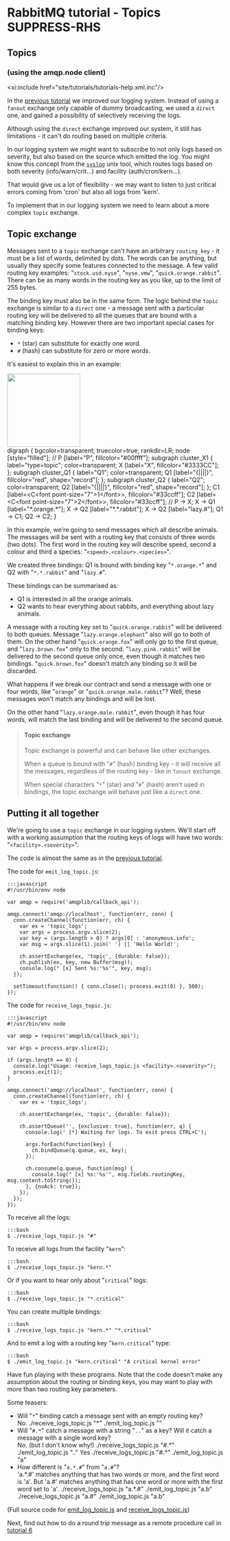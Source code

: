 <!--
Copyright (c) 2007-2016 Pivotal Software, Inc.

All rights reserved. This program and the accompanying materials
are made available under the terms of the under the Apache License, 
Version 2.0 (the "License”); you may not use this file except in compliance 
with the License. You may obtain a copy of the License at

http://www.apache.org/licenses/LICENSE-2.0

Unless required by applicable law or agreed to in writing, software
distributed under the License is distributed on an "AS IS" BASIS,
WITHOUT WARRANTIES OR CONDITIONS OF ANY KIND, either express or implied.
See the License for the specific language governing permissions and
limitations under the License.
-->
# RabbitMQ tutorial - Topics SUPPRESS-RHS

## Topics
### (using the amqp.node client)

<xi:include href="site/tutorials/tutorials-help.xml.inc"/>

In the [previous tutorial](tutorial-four-javascript.html) we improved our
logging system. Instead of using a `fanout` exchange only capable of
dummy broadcasting, we used a `direct` one, and gained a possibility
of selectively receiving the logs.

Although using the `direct` exchange improved our system, it still has
limitations - it can't do routing based on multiple criteria.

In our logging system we might want to subscribe to not only logs
based on severity, but also based on the source which emitted the log.
You might know this concept from the
[`syslog`](http://en.wikipedia.org/wiki/Syslog) unix tool, which
routes logs based on both severity (info/warn/crit...) and facility
(auth/cron/kern...).

That would give us a lot of flexibility - we may want to listen to
just critical errors coming from 'cron' but also all logs from 'kern'.

To implement that in our logging system we need to learn about a more
complex `topic` exchange.


Topic exchange
--------------

Messages sent to a `topic` exchange can't have an arbitrary
`routing_key` - it must be a list of words, delimited by dots. The
words can be anything, but usually they specify some features
connected to the message. A few valid routing key examples:
"`stock.usd.nyse`", "`nyse.vmw`", "`quick.orange.rabbit`". There can be as
many words in the routing key as you like, up to the limit of 255
bytes.

The binding key must also be in the same form. The logic behind the
`topic` exchange is similar to a `direct` one - a message sent with a
particular routing key will be delivered to all the queues that are
bound with a matching binding key. However there are two important
special cases for binding keys:

  * `*` (star) can substitute for exactly one word.
  * `#` (hash) can substitute for zero or more words.

It's easiest to explain this in an example:

<div class="diagram">
  <img src="/img/tutorials/python-five.png" height="170" />
  <div class="diagram_source">
    digraph {
      bgcolor=transparent;
      truecolor=true;
      rankdir=LR;
      node [style="filled"];
      //
      P [label="P", fillcolor="#00ffff"];
      subgraph cluster_X1 {
        label="type=topic";
	color=transparent;
        X [label="X", fillcolor="#3333CC"];
      };
      subgraph cluster_Q1 {
        label="Q1";
	color=transparent;
        Q1 [label="{||||}", fillcolor="red", shape="record"];
      };
      subgraph cluster_Q2 {
        label="Q2";
	color=transparent;
        Q2 [label="{||||}", fillcolor="red", shape="record"];
      };
      C1 [label=&lt;C&lt;font point-size="7"&gt;1&lt;/font&gt;&gt;, fillcolor="#33ccff"];
      C2 [label=&lt;C&lt;font point-size="7"&gt;2&lt;/font&gt;&gt;, fillcolor="#33ccff"];
      //
      P -&gt; X;
      X -&gt; Q1 [label="*.orange.*"];
      X -&gt; Q2 [label="*.*.rabbit"];
      X -&gt; Q2 [label="lazy.#"];
      Q1 -&gt; C1;
      Q2 -&gt; C2;
    }
  </div>
</div>

In this example, we're going to send messages which all describe
animals. The messages will be sent with a routing key that consists of
three words (two dots). The first word in the routing key
will describe speed, second a colour and third a species:
"`<speed>.<colour>.<species>`".

We created three bindings: Q1 is bound with binding key "`*.orange.*`"
and Q2 with "`*.*.rabbit`" and "`lazy.#`".

These bindings can be summarised as:

  * Q1 is interested in all the orange animals.
  * Q2 wants to hear everything about rabbits, and everything about lazy
    animals.

A message with a routing key set to "`quick.orange.rabbit`"
will be delivered to both queues. Message
"`lazy.orange.elephant`" also will go to both of them. On the other hand
"`quick.orange.fox`" will only go to the first queue, and
"`lazy.brown.fox`" only to the second. "`lazy.pink.rabbit`" will
be delivered to the second queue only once, even though it matches two bindings.
"`quick.brown.fox`" doesn't match any binding so it will be discarded.

What happens if we break our contract and send a message with one or
four words, like "`orange`" or "`quick.orange.male.rabbit`"? Well,
these messages won't match any bindings and will be lost.

On the other hand "`lazy.orange.male.rabbit`", even though it has four
words, will match the last binding and will be delivered to the second
queue.

> #### Topic exchange
>
> Topic exchange is powerful and can behave like other exchanges.
>
> When a queue is bound with "`#`" (hash) binding key - it will receive
> all the messages, regardless of the routing key - like in `fanout` exchange.
>
> When special characters "`*`" (star) and "`#`" (hash) aren't used in bindings,
> the topic exchange will behave just like a `direct` one.

Putting it all together
-----------------------

We're going to use a `topic` exchange in our logging system. We'll
start off with a working assumption that the routing keys of logs will
have two words: "`<facility>.<severity>`".

The code is almost the same as in the
[previous tutorial](tutorial-four-javascript.html).

The code for `emit_log_topic.js`:

    :::javascript
    #!/usr/bin/env node

    var amqp = require('amqplib/callback_api');

    amqp.connect('amqp://localhost', function(err, conn) {
      conn.createChannel(function(err, ch) {
        var ex = 'topic_logs';
        var args = process.argv.slice(2);
        var key = (args.length > 0) ? args[0] : 'anonymous.info';
        var msg = args.slice(1).join(' ') || 'Hello World!';

        ch.assertExchange(ex, 'topic', {durable: false});
        ch.publish(ex, key, new Buffer(msg));
        console.log(" [x] Sent %s:'%s'", key, msg);
      });

      setTimeout(function() { conn.close(); process.exit(0) }, 500);
    });

The code for `receive_logs_topic.js`:

    :::javascript
    #!/usr/bin/env node

    var amqp = require('amqplib/callback_api');

    var args = process.argv.slice(2);

    if (args.length == 0) {
      console.log("Usage: receive_logs_topic.js <facility>.<severity>");
      process.exit(1);
    }

    amqp.connect('amqp://localhost', function(err, conn) {
      conn.createChannel(function(err, ch) {
        var ex = 'topic_logs';

        ch.assertExchange(ex, 'topic', {durable: false});

        ch.assertQueue('', {exclusive: true}, function(err, q) {
          console.log(' [*] Waiting for logs. To exit press CTRL+C');

          args.forEach(function(key) {
            ch.bindQueue(q.queue, ex, key);
          });

          ch.consume(q.queue, function(msg) {
            console.log(" [x] %s:'%s'", msg.fields.routingKey, msg.content.toString());
          }, {noAck: true});
        });
      });
    });

To receive all the logs:

    :::bash
    $ ./receive_logs_topic.js "#"

To receive all logs from the facility "`kern`":

    :::bash
    $ ./receive_logs_topic.js "kern.*"

Or if you want to hear only about "`critical`" logs:

    :::bash
    $ ./receive_logs_topic.js "*.critical"

You can create multiple bindings:

    :::bash
    $ ./receive_logs_topic.js "kern.*" "*.critical"


And to emit a log with a routing key "`kern.critical`" type:

    :::bash
    $ ./emit_log_topic.js "kern.critical" "A critical kernel error"


Have fun playing with these programs. Note that the code doesn't make
any assumption about the routing or binding keys, you may want to play
with more than two routing key parameters.

Some teasers:

 * Will "`*`" binding catch a message sent with an empty routing key?
   <div class="teaser_answer">
       No.
       ./receive_logs_topic.js "&#42;"
       ./emit_log_topic.js ""
   </div>
 * Will "`#.*`" catch a message with a string "`..`" as a key? Will
   it catch a message with a single word key?
   <div class="teaser_answer">
       No. (but I don't know why!)
       ./receive_logs_topic.js "#.&#42;"
       ./emit_log_topic.js ".."
       Yes
       ./receive_logs_topic.js "#.&#42;"
       ./emit_log_topic.js "a"
   </div>
 * How different is "`a.*.#`" from "`a.#`"?
   <div class="teaser_answer">
       'a.&#42;.#' matches anything that has two words or more, and the first
       word is 'a'. But 'a.#' matches anything that has one word or more
       with the first word set to 'a'.
       ./receive_logs_topic.js "a.*.#"
       ./emit_log_topic.js "a.b"
       ./receive_logs_topic.js "a.#"
       ./emit_log_topic.js "a.b"
   </div>

(Full source code for [emit_log_topic.js](https://github.com/rabbitmq/rabbitmq-tutorials/blob/master/javascript-nodejs/src/emit_log_topic.js)
and [receive_logs_topic.js](https://github.com/rabbitmq/rabbitmq-tutorials/blob/master/javascript-nodejs/src/receive_logs_topic.js))

Next, find out how to do a round trip message as a remote procedure call in [tutorial 6](tutorial-six-javascript.html)

